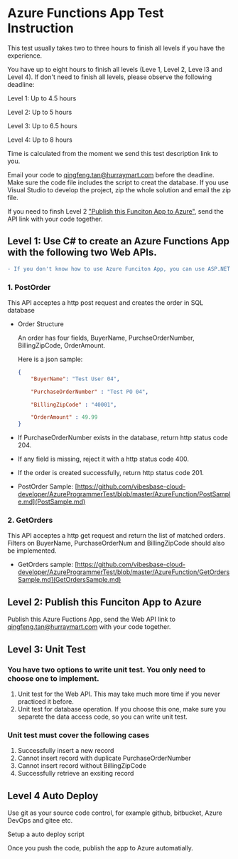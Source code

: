 # Azure Functions App Test Instruction

This test usually takes two to three hours to finish all levels if you have the experience. 

You have up to eight hours to finish all levels (Leve 1, Level 2, Leve l3 and Level 4). If don't need to finish all levels, please observe the following deadline:

Level 1: Up to 4.5 hours

Level 2: Up to 5 hours

Level 3: Up to 6.5 hours

Level 4: Up to 8 hours

Time is calculated from the moment we send this test description link to you.

Email your code to qingfeng.tan@hurraymart.com before the deadline. Make sure the code file includes the script to creat the database. If you use Visual Studio to develop the project, zip the whole solution and email the zip file.

If you need to finsh Level 2 ["Publish this Funciton App to Azure"](#level-2--publish-this-funciton-app-to-azure), send the API link with your code together. 

## Level 1: Use C# to create an Azure Functions App with the following two Web APIs.

```diff
- If you don't know how to use Azure Funciton App, you can use ASP.NET Web API.
```

### 1. PostOrder

This API acceptes a http post request and creates the order in SQL database

- Order Structure  

    An order has four fields, BuyerName, PurchseOrderNumber, BillingZipCode, OrderAmount.  

    Here is a json sample: 
    
    ``` json 
    {
	    "BuyerName": "Test User 04",
	
	    "PurchaseOrderNumber" : "Test PO 04",

	    "BillingZipCode" : "40001",

	    "OrderAmount" : 49.99
    }
    ```

- If PurchaseOrderNumber exists in the database, return http status code 204.

- If any field is missing, reject it with a http status code 400.

- If the order is created successfully, return http status code 201.

- PostOrder Sample: [https://github.com/vibesbase-cloud-developer/AzureProgrammerTest/blob/master/AzureFunction/PostSample.md](PostSample.md)

### 2. GetOrders
This API acceptes a http get request and return the list of matched orders. Filters on BuyerName, PurchaseOrderNum and BillingZipCode should also be implemented.

- GetOrders sample: [https://github.com/vibesbase-cloud-developer/AzureProgrammerTest/blob/master/AzureFunction/GetOrdersSample.md](GetOrdersSample.md)
   
  
## Level 2:  Publish this Funciton App to Azure

Publish this Azure Fuctions App, send the Web API link to qingfeng.tan@hurraymart.com with your code together.

## Level 3: Unit Test

### You have two options to write unit test. You only need to choose one to implement.
1. Unit test for the Web API. This may take much more time if you never practiced it before.
2. Unit test for database operation. If you choose this one, make sure you separete the data access code, so you can write unit test.

### Unit test must cover the following cases
1. Successfully insert a new record
2. Cannot insert record with duplicate PurchaseOrderNumber
3. Cannot insert record without BillingZipCode
4. Successfully retrieve an exsiting record


## Level 4 Auto Deploy

Use git as your source code control, for example github, bitbucket, Azure DevOps and gitee etc.

Setup a auto deploy script

Once you push the code, publish the app to Azure automatially. 
